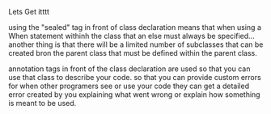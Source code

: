 Lets Get itttt

using the "sealed" tag in front of class declaration means that when using a When statement withinh the class that an else must always be specified... another thing is that there will be a limited number of subclasses that can be created bron the parent class that must be defined within the parent class.


annotation tags in front of the class declaration are used so that you can use that class to describe your code. so that you can provide custom errors for when other programers see or use your code they can get a detailed error created by you explaining what went wrong or explain how something is meant to be used.
